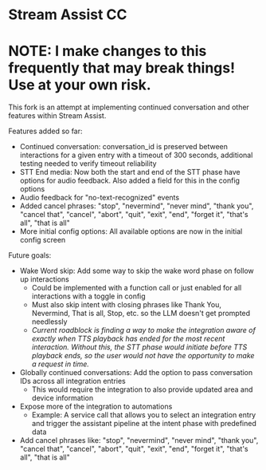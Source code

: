 # Stream Assist CC

# NOTE: I make changes to this frequently that may break things! Use at your own risk.

This fork is an attempt at implementing continued conversation and other features within Stream Assist.

Features added so far:
* Continued conversation: conversation_id is preserved between interactions for a given entry with a timeout of 300 seconds, additional testing needed to verify timeout reliability
* STT End media: Now both the start and end of the STT phase have options for audio feedback. Also added a field for this in the config options
* Audio feedback for "no-text-recognized" events
* Added cancel phrases: "stop", "nevermind", "never mind", "thank you", "cancel that", "cancel",
    "abort", "quit", "exit", "end", "forget it", "that's all", "that is all"
* More initial config options: All available options are now in the initial config screen

Future goals:
* Wake Word skip: Add some way to skip the wake word phase on follow up interactions
   * Could be implemented with a function call or just enabled for all interactions with a toggle in config
   * Must also skip intent with closing phrases like Thank You, Nevermind, That is all, Stop, etc. so the LLM doesn't get prompted needlessly
   * *Current roadblock is finding a way to make the integration aware of exactly when TTS playback has ended for the most recent interaction. Without this, the STT phase would initiate before TTS playback ends, so the user would not have the opportunity to make a request in time.*
* Globally continued conversations: Add the option to pass conversation IDs across all integration entries
   * This would require the integration to also provide updated area and device information
* Expose more of the integration to automations
  * Example: A service call that allows you to select an integration entry and trigger the assistant pipeline at the intent phase with predefined data
* Add cancel phrases like: "stop", "nevermind", "never mind", "thank you", "cancel that", "cancel",
    "abort", "quit", "exit", "end", "forget it", "that's all", "that is all"
